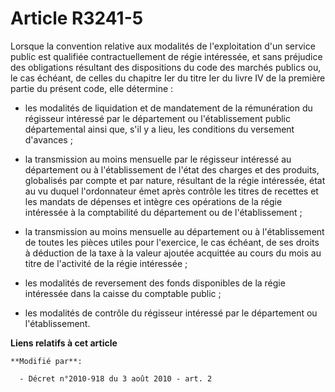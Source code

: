 # Article R3241-5

Lorsque la convention relative aux modalités de l'exploitation d'un service public est qualifiée contractuellement de régie
intéressée, et sans préjudice des obligations résultant des dispositions du code des marchés publics ou, le cas échéant, de
celles du chapitre Ier du titre Ier du livre IV de la première partie du présent code, elle détermine :

- les modalités de liquidation et de mandatement de la rémunération du régisseur intéressé par le département ou
l'établissement public départemental ainsi que, s'il y a lieu, les conditions du versement d'avances ;

- la transmission au moins mensuelle par le régisseur intéressé au département ou à l'établissement de l'état des charges et
des produits, globalisés par compte et par nature, résultant de la régie intéressée, état au vu duquel l'ordonnateur émet
après contrôle les titres de recettes et les mandats de dépenses et intègre ces opérations de la régie intéressée à la
comptabilité du département ou de l'établissement ;

- la transmission au moins mensuelle au département ou à l'établissement de toutes les pièces utiles pour l'exercice, le cas
échéant, de ses droits à déduction de la taxe à la valeur ajoutée acquittée au cours du mois au titre de l'activité de la
régie intéressée ;

- les modalités de reversement des fonds disponibles de la régie intéressée dans la caisse du comptable public ;

- les modalités de contrôle du régisseur intéressé par le département ou l'établissement.

**Liens relatifs à cet article**

	**Modifié par**:

	  - Décret n°2010-918 du 3 août 2010 - art. 2
